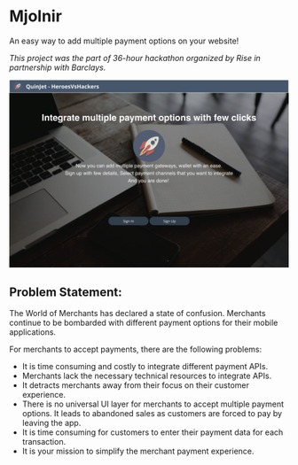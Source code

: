 # Mjolnir
An easy way to add multiple payment options on your website!

_This project was the part of 36-hour hackathon organized by Rise in partnership with Barclays._

![Dashboard](screenshots/home-page.png "Dashboard")

## Problem Statement:

The World of Merchants has declared a state of confusion. Merchants continue to be bombarded with different payment options for their mobile applications.

For merchants to accept payments, there are the following problems:
* It is time consuming and costly to integrate different payment APIs.
* Merchants lack the necessary technical resources to integrate APIs.
* It detracts merchants away from their focus on their customer experience.
* There is no universal UI layer for merchants to accept multiple payment options. It leads to abandoned sales as customers are forced to pay by leaving the app.
* It is time consuming for customers to enter their payment data for each transaction.
* It is your mission to simplify the merchant payment experience.